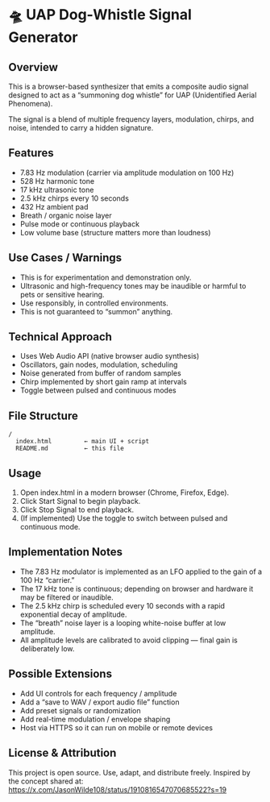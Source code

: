 # 🛸 UAP Dog-Whistle Signal Generator

## Overview

This is a browser-based synthesizer that emits a composite audio signal designed to act as a “summoning dog whistle” for UAP (Unidentified Aerial Phenomena).

The signal is a blend of multiple frequency layers, modulation, chirps, and noise, intended to carry a hidden signature.

## Features
- 7.83 Hz modulation (carrier via amplitude modulation on 100 Hz)
- 528 Hz harmonic tone
- 17 kHz ultrasonic tone
- 2.5 kHz chirps every 10 seconds
- 432 Hz ambient pad
- Breath / organic noise layer
- Pulse mode or continuous playback
- Low volume base (structure matters more than loudness)

## Use Cases / Warnings
- This is for experimentation and demonstration only.
- Ultrasonic and high-frequency tones may be inaudible or harmful to pets or sensitive hearing.
- Use responsibly, in controlled environments.
- This is not guaranteed to “summon” anything.

## Technical Approach
- Uses Web Audio API (native browser audio synthesis)
- Oscillators, gain nodes, modulation, scheduling
- Noise generated from buffer of random samples
- Chirp implemented by short gain ramp at intervals
- Toggle between pulsed and continuous modes

## File Structure
```
/  
  index.html         ← main UI + script  
  README.md          ← this file  
```

## Usage
1.	Open index.html in a modern browser (Chrome, Firefox, Edge).
2.	Click Start Signal to begin playback.
3.	Click Stop Signal to end playback.
4.	(If implemented) Use the toggle to switch between pulsed and continuous mode.

## Implementation Notes
- The 7.83 Hz modulator is implemented as an LFO applied to the gain of a 100 Hz “carrier.”
- The 17 kHz tone is continuous; depending on browser and hardware it may be filtered or inaudible.
- The 2.5 kHz chirp is scheduled every 10 seconds with a rapid exponential decay of amplitude.
- The “breath” noise layer is a looping white-noise buffer at low amplitude.
- All amplitude levels are calibrated to avoid clipping — final gain is deliberately low.

## Possible Extensions
- Add UI controls for each frequency / amplitude
- Add a “save to WAV / export audio file” function
- Add preset signals or randomization
- Add real-time modulation / envelope shaping
- Host via HTTPS so it can run on mobile or remote devices

## License & Attribution

This project is open source. Use, adapt, and distribute freely.
Inspired by the concept shared at: https://x.com/JasonWilde108/status/1910816547070685522?s=19
